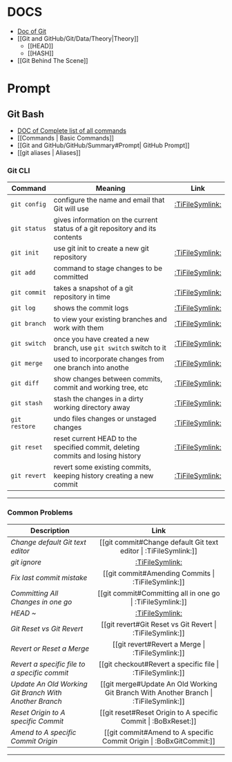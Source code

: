 # DOCS

- [Doc of Git](https://git-scm.com/)
- [[Git and GitHub/Git/Data/Theory|Theory]]
  - [[HEAD]]
  - [[HASH]]
- [[Git Behind The Scene]]

# Prompt

## Git Bash

- [DOC of Complete list of all commands](https://git-scm.com/docs)
- [[Commands | Basic Commands]]
- [[Git and GitHub/GitHub/Summary#Prompt| GitHub Prompt]]
- [[git aliases | Aliases]]

### Git CLI

| Command       | Meaning                                                                         |                Link                 |
| ------------- | ------------------------------------------------------------------------------- | :---------------------------------: |
| `git config`  | configure the name and email that Git will use                                  | [:TiFileSymlink:](git%20config.md)  |
| `git status`  | gives information on the current status of a git repository and its contents    |                                     |
| `git init`    | use git init to create a new git repository                                     |  [:TiFileSymlink:](git%20init.md)   |
| `git add`     | command to stage changes to be committed                                        |   [:TiFileSymlink:](git%20add.md)   |
| `git commit`  | takes a snapshot of a git repository in time                                    | [:TiFileSymlink:](git%20commit.md)  |
| `git log`     | shows the commit logs                                                           |   [:TiFileSymlink:](git%20log.md)   |
| `git branch`  | to view your existing branches and work with them                               | [:TiFileSymlink:](git%20branch.md)  |
| `git switch`  | once you have created a new branch, use `git switch` switch to it               | [:TiFileSymlink:](git%20switch.md)  |
| `git merge`   | used to incorporate changes from one branch into anothe                         |  [:TiFileSymlink:](git%20merge.md)  |
| `git diff`    | show changes between commits, commit and working tree, etc                      |  [:TiFileSymlink:](git%20diff.md)   |
| `git stash`   | stash the changes in a dirty working directory away                             |  [:TiFileSymlink:](git%20stash.md)  |
| `git restore` | undo files changes or unstaged changes                                          | [:TiFileSymlink:](git%20restore.md) |
| `git reset`   | reset current HEAD to the specified commit, deleting commits and losing history |  [:TiFileSymlink:](git%20reset.md)  |
| `git revert`  | revert some existing commits, keeping history creating a new commit             | [:TiFileSymlink:](git%20revert.md)  |

---

### Common Problems

| Description                                            |                                         Link                                          |
| ------------------------------------------------------ | :-----------------------------------------------------------------------------------: |
| _Change default Git text editor_                       |           [[git commit#Change default Git text editor \| :TiFileSymlink:]]            |
| _git ignore_                                           |                          [:TiFileSymlink:](git%20ignore.md)                           |
| _Fix last commit mistake_                              |                  [[git commit#Amending Commits \| :TiFileSymlink:]]                   |
| _Committing All Changes in one go_                     |              [[git commit#Committing all in one go \| :TiFileSymlink:]]               |
| _HEAD ~_                                               |                            [:TiFileSymlink:](HEAD%20~.md)                             |
| _Git Reset vs Git Revert_                              |               [[git revert#Git Reset vs Git Revert \| :TiFileSymlink:]]               |
| _Revert or Reset a Merge_                              |                   [[git revert#Revert a Merge \| :TiFileSymlink:]]                    |
| _Revert a specific file to a specific commit_          |              [[git checkout#Revert a specific file \| :TiFileSymlink:]]               |
| _Update An Old Working Git Branch With Another Branch_ | [[git merge#Update An Old Working Git Branch With Another Branch \| :TiFileSymlink:]] |
| _Reset Origin to A specific Commit_                    |            [[git reset#Reset Origin to A specific Commit \| :BoBxReset:]]             |
| _Amend to A specific Commit Origin_                    |          [[git commit#Amend to A specific Commit Origin \| :BoBxGitCommit:]]          |

---
